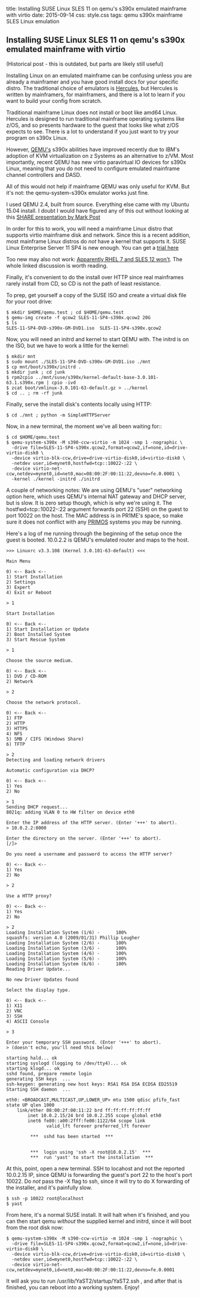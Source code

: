 title: Installing SUSE Linux SLES 11 on qemu's s390x emulated mainframe with virtio
date: 2015-09-14
css: style.css
tags: qemu s390x mainframe SLES Linux emulation


## Installing SUSE Linux SLES 11 on qemu's s390x emulated mainframe with virtio

(Historical post - this is outdated, but parts are likely still useful)

Installing Linux on an emulated mainframe can be confusing unless you are already a mainframer and you have good install docs for your specific distro. The traditional choice of emulators is [Hercules](http://www.hercules-390.eu), but Hercules is written by mainframers, for mainframers, and there is a lot to learn if you want to build your config from scratch.

Traditional mainframe Linux does not install or boot like amd64 Linux. Hercules is designed to run traditional mainframe operating systems like z/OS, and so presents hardware to the guest that looks like what z/OS expects to see. There is a lot to understand if you just want to try your program on s390x Linux.

However, [QEMU's](http://wiki.qemu.org/Main_Page) s390x abilities have improved recently due to IBM's adoption of KVM virtualization on z Systems as an alternative to z/VM. Most importantly, recent QEMU has new virtio paravirtual IO devices for s390x Linux, meaning that you do not need to configure emulated mainframe channel controllers and DASD.

All of this would not help if mainframe QEMU was only useful for KVM. But it's not: the qemu-system-s390x emulator works just fine.

I used QEMU 2.4, built from source. Everything else came with my Ubuntu 15.04 install. I doubt I would have figured any of this out without looking at this [SHARE presentation by Mark Post](https://share.confex.com/share/125/webprogram/Handout/Session17489/know.your.competition.pdf)

In order for this to work, you will need a mainframe Linux distro that supports virtio mainframe disk and network. Since this is a recent addition, most mainframe Linux distros do *not* have a kernel that supports it. SUSE Linux Enterprise Server 11 SP4 is new enough. You can get a [trial here](https://www.suse.com/products/server/download/)

Too new may also not work: [Apparently RHEL 7 and SLES 12 won't](https://lists.gnu.org/archive/html/qemu-devel/2015-08/msg03884.html). The whole linked discussion is worth reading.

Finally, it's convenient to do the install over HTTP since real mainframes rarely install from CD, so CD is not the path of least resistance.

To prep, get yourself a copy of the SUSE ISO and create a virtual disk file for your root drive:

    $ mkdir $HOME/qemu.test ; cd $HOME/qemu.test
    $ qemu-img create -f qcow2 SLES-11-SP4-s390x.qcow2 20G
    $ ls
    SLES-11-SP4-DVD-s390x-GM-DVD1.iso  SLES-11-SP4-s390x.qcow2

Now, you will need an initrd and kernel to start QEMU with. The initrd is on the ISO, but we have to work a little for the kernel:

    $ mkdir mnt
    $ sudo mount ./SLES-11-SP4-DVD-s390x-GM-DVD1.iso ./mnt
    $ cp mnt/boot/s390x/initrd .
    $ mkdir junk ; cd junk
    $ rpm2cpio ../mnt/suse/s390x/kernel-default-base-3.0.101-63.1.s390x.rpm | cpio -ivd 
    $ zcat boot/vmlinux-3.0.101-63-default.gz > ../kernel
    $ cd .. ; rm -rf junk

Finally, serve the install disk's contents locally using HTTP:

    $ cd ./mnt ; python -m SimpleHTTPServer

Now, in a new terminal, the moment we've all been waiting for::

    $ cd $HOME/qemu.test
    $ qemu-system-s390x -M s390-ccw-virtio -m 1024 -smp 1 -nographic \
      -drive file=SLES-11-SP4-s390x.qcow2,format=qcow2,if=none,id=drive-virtio-disk0 \
      -device virtio-blk-ccw,drive=drive-virtio-disk0,id=virtio-disk0 \
      -netdev user,id=mynet0,hostfwd=tcp::10022-:22 \
      -device virtio-net-ccw,netdev=mynet0,id=net0,mac=08:00:2F:00:11:22,devno=fe.0.0001 \
      -kernel ./kernel -initrd ./initrd

A couple of networking notes: We are using QEMU's "user" networking option here, which uses QEMU's internal NAT gateway and DHCP server, but is slow. It is zero setup though, which is why we're using it. The hostfwd=tcp::10022-:22 argument forwards port 22 (SSH) on the guest to port 10022 on the host. The MAC address is in PR1ME's space, so make sure it does not conflict with any [PRIMOS](https://en.wikipedia.org/wiki/PRIMOS) systems you may be running.

Here's a log of me running through the beginning of the setup once the guest is booted. 10.0.2.2 is QEMU's emulated router and maps to the host.


    >>> Linuxrc v3.3.108 (Kernel 3.0.101-63-default) <<<
    
    Main Menu
    
    0) <-- Back <--
    1) Start Installation          
    2) Settings               
    3) Expert                
    4) Exit or Reboot            
    
    > 1
    
    Start Installation
    
    0) <-- Back <--
    1) Start Installation or Update      
    2) Boot Installed System         
    3) Start Rescue System          
    
    > 1
    
    Choose the source medium.
    
    0) <-- Back <--
    1) DVD / CD-ROM          
    2) Network             
    
    > 2
    
    Choose the network protocol.
    
    0) <-- Back <--
    1) FTP               
    2) HTTP              
    3) HTTPS              
    4) NFS               
    5) SMB / CIFS (Windows Share)   
    6) TFTP              
    
    > 2
    Detecting and loading network drivers
    
    Automatic configuration via DHCP?
    
    0) <-- Back <--
    1) Yes
    2) No
    
    > 1
    Sending DHCP request...
    8021q: adding VLAN 0 to HW filter on device eth0
    
    Enter the IP address of the HTTP server. (Enter '+++' to abort).
    > 10.0.2.2:8000
    
    Enter the directory on the server. (Enter '+++' to abort).
    [/]> 
    
    Do you need a username and password to access the HTTP server?
    
    0) <-- Back <--
    1) Yes
    2) No
    
    > 2
    
    Use a HTTP proxy?
    
    0) <-- Back <--
    1) Yes
    2) No
    
    > 2
    Loading Installation System (1/6) -      100%
    squashfs: version 4.0 (2009/01/31) Phillip Lougher
    Loading Installation System (2/6) -      100%
    Loading Installation System (3/6) -      100%
    Loading Installation System (4/6) -      100%
    Loading Installation System (5/6) -      100%
    Loading Installation System (6/6) -      100%
    Reading Driver Update...
    
    No new Driver Updates found
    
    Select the display type.
    
    0) <-- Back <--
    1) X11               
    2) VNC               
    3) SSH               
    4) ASCII Console          
    
    > 3
    
    Enter your temporary SSH password. (Enter '+++' to abort).
    > (doesn't echo, you'll need this below)
    
    starting hald... ok
    starting syslogd (logging to /dev/tty4)... ok
    starting klogd... ok
    sshd found, prepare remote login
    generating SSH keys  ...  
    ssh-keygen: generating new host keys: RSA1 RSA DSA ECDSA ED25519 
    Starting SSH daemon  ...  
    
    eth0: <BROADCAST,MULTICAST,UP,LOWER_UP> mtu 1500 qdisc pfifo_fast state UP qlen 1000
        link/ether 08:00:2f:00:11:22 brd ff:ff:ff:ff:ff:ff
            inet 10.0.2.15/24 brd 10.0.2.255 scope global eth0
    	    inet6 fe80::a00:2fff:fe00:1122/64 scope link 
    	           valid_lft forever preferred_lft forever
    
             ***  sshd has been started  ***
    
    
             ***  login using 'ssh -X root@10.0.2.15'  ***
             ***  run 'yast' to start the installation  ***
    

At this, point, open a new terminal. SSH to locahost and not the reported 10.0.2.15 IP, since QEMU is forwarding the guest's port 22 to the host's port 10022. Do *not* pass the -X flag to ssh, since it will try to do X forwarding of the installer, and it's painfully slow.

    $ ssh -p 10022 root@localhost
    $ yast

From here, it's a normal SUSE install. It will halt when it's finished, and you can then start qemu *without* the supplied kernel and initrd, since it will boot from the root disk now:


    $ qemu-system-s390x -M s390-ccw-virtio -m 1024 -smp 1 -nographic \
      -drive file=SLES-11-SP4-s390x.qcow2,format=qcow2,if=none,id=drive-virtio-disk0 \
      -device virtio-blk-ccw,drive=drive-virtio-disk0,id=virtio-disk0 \
      -netdev user,id=mynet0,hostfwd=tcp::10022-:22 \
      -device virtio-net-ccw,netdev=mynet0,id=net0,mac=08:00:2F:00:11:22,devno=fe.0.0001

It will ask you to run  /usr/lib/YaST2/startup/YaST2.ssh , and after that is finished, you can reboot into a working system. Enjoy!
